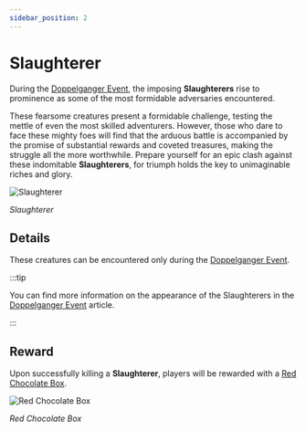```yaml
---
sidebar_position: 2
---
```


# Slaughterer

During the [Doppelganger Event](/events/doppelganger), the imposing **Slaughterers** rise to prominence as some of the most formidable adversaries encountered.

These fearsome creatures present a formidable challenge, testing the mettle of even the most skilled adventurers. However, those who dare to face these mighty foes will find that the arduous battle is accompanied by the promise of substantial rewards and coveted treasures, making the struggle all the more worthwhile. Prepare yourself for an epic clash against these indomitable **Slaughterers**, for triumph holds the key to unimaginable riches and glory.

![Slaughterer](/img/monsters/special/others/slaughterer.jpg)

_Slaughterer_

## Details

These creatures can be encountered only during the [Doppelganger Event](/events/doppelganger).

:::tip

You can find more information on the appearance of the Slaughterers in the [Doppelganger Event](/events/doppelganger) article.

:::

## Reward

Upon successfully killing a **Slaughterer**, players will be rewarded with a [Red Chocolate Box](/items/item-bags/exc/red-chocolate-box).

![Red Chocolate Box](/img/items/item-bags/red-chocolate-box.png)

_Red Chocolate Box_
